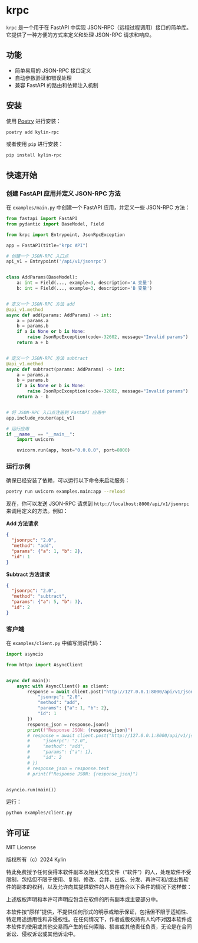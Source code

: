 # krpc

`krpc` 是一个用于在 FastAPI 中实现 JSON-RPC（远程过程调用）接口的简单库。它提供了一种方便的方式来定义和处理 JSON-RPC 请求和响应。

## 功能

- 简单易用的 JSON-RPC 接口定义
- 自动参数验证和错误处理
- 兼容 FastAPI 的路由和依赖注入机制

## 安装

使用 [Poetry](https://python-poetry.org/) 进行安装：

```sh
poetry add kylin-rpc
```

或者使用 `pip` 进行安装：

```sh
pip install kylin-rpc
```

## 快速开始

### 创建 FastAPI 应用并定义 JSON-RPC 方法

在 `examples/main.py` 中创建一个 FastAPI 应用，并定义一些 JSON-RPC 方法：

```python
from fastapi import FastAPI
from pydantic import BaseModel, Field

from krpc import Entrypoint, JsonRpcException

app = FastAPI(title="krpc API")

# 创建一个 JSON-RPC 入口点
api_v1 = Entrypoint('/api/v1/jsonrpc')


class AddParams(BaseModel):
    a: int = Field(..., example=3, description='A 变量')
    b: int = Field(..., example=3, description='B 变量')


# 定义一个 JSON-RPC 方法 add
@api_v1.method
async def add(params: AddParams) -> int:
    a = params.a
    b = params.b
    if a is None or b is None:
        raise JsonRpcException(code=-32602, message="Invalid params")
    return a + b


# 定义一个 JSON-RPC 方法 subtract
@api_v1.method
async def subtract(params: AddParams) -> int:
    a = params.a
    b = params.b
    if a is None or b is None:
        raise JsonRpcException(code=-32602, message="Invalid params")
    return a - b


# 将 JSON-RPC 入口点注册到 FastAPI 应用中
app.include_router(api_v1)

# 运行应用
if __name__ == "__main__":
    import uvicorn

    uvicorn.run(app, host="0.0.0.0", port=8000)
```

### 运行示例

确保已经安装了依赖，可以运行以下命令来启动服务：

```sh
poetry run uvicorn examples.main:app --reload
```

现在，你可以发送 JSON-RPC 请求到 `http://localhost:8000/api/v1/jsonrpc` 来调用定义的方法。例如：

**Add 方法请求**
```json
{
  "jsonrpc": "2.0",
  "method": "add",
  "params": {"a": 1, "b": 2},
  "id": 1
}
```

**Subtract 方法请求**
```json
{
  "jsonrpc": "2.0",
  "method": "subtract",
  "params": {"a": 5, "b": 3},
  "id": 2
}
```

### 客户端

在 `examples/client.py` 中编写测试代码：

```python
import asyncio

from httpx import AsyncClient


async def main():
    async with AsyncClient() as client:
        response = await client.post("http://127.0.0.1:8000/api/v1/jsonrpc", json={
            "jsonrpc": "2.0",
            "method": "add",
            "params": {"a": 1, "b": 2},
            "id": 1
        })
        response_json = response.json()
        print(f"Response JSON: {response_json}")
        # response = await client.post("http://127.0.0.1:8000/api/v1/jsonrpc", json={
        #     "jsonrpc": "2.0",
        #     "method": "add",
        #     "params": {"a": 1},
        #     "id": 2
        # })
        # response_json = response.text
        # print(f"Response JSON: {response_json}")


asyncio.run(main())

```

运行：

```sh
python examples/client.py
```

## 许可证

MIT License

版权所有（c）2024 Kylin

特此免费授予任何获得本软件副本及相关文档文件（“软件”）的人，处理软件不受限制，包括但不限于使用、复制、修改、合并、出版、分发、再许可和/或出售软件的副本的权利，以及允许向其提供软件的人员在符合以下条件的情况下这样做：

上述版权声明和本许可声明应包含在软件的所有副本或主要部分中。

本软件按“原样”提供，不提供任何形式的明示或暗示保证，包括但不限于适销性、特定用途适用性和非侵权性。在任何情况下，作者或版权持有人均不对因本软件或本软件的使用或其他交易而产生的任何索赔、损害或其他责任负责，无论是在合同诉讼、侵权诉讼或其他诉讼中。
